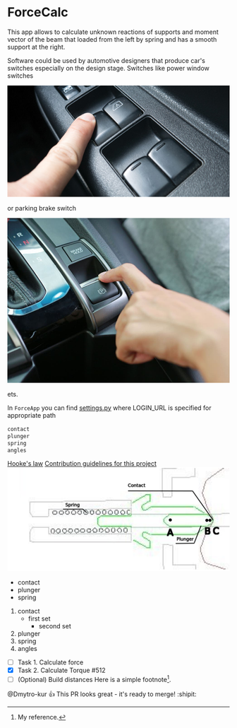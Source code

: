 # ForceCalc

This app allows to calculate unknown reactions of supports and moment vector of the beam that loaded from the left by spring and has a smooth support at the right.

Software could be used by automotive designers that produce car's switches especially on the design stage. Switches like power window switches

![image](force/static/force/pictures/Power-Windows.jpg)

or parking brake switch

![image](force/static/force/pictures/electric-handbrake.jpg)

ets.



In `ForceApp` you can find [settings.py](ForceApp/settings.py) where LOGIN_URL is specified for appropriate path


```
contact
plunger
spring
angles
```

[Hooke's law](https://en.wikipedia.org/wiki/Hooke%27s_law)
[Contribution guidelines for this project](requirements.txt)
![Linear equations.gif](force/static/force/pictures/Switch2_zoom.png)

- contact
- plunger
- spring
1. contact
   - first set
     - second set
3. plunger
4. spring
5. angles
 - [ ] Task 1. Calculate force
 - [x] Task 2. Calculate Torque #512
 - [ ] \(Optional) Build distances
Here is a simple footnote[^1].
<!-- This content will not appear in the rendered Markdown -->

[^1]: My reference.

@Dmytro-kur :+1: This PR looks great - it's ready to merge! :shipit:

